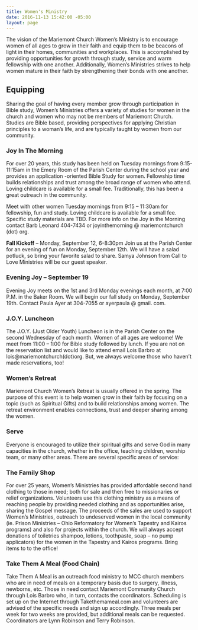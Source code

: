 ```yaml
---
title: Women's Ministry
date: 2016-11-13 15:42:00 -05:00
layout: page
---
```


The vision of the Mariemont Church Women’s Ministry is to encourage women of all ages to grow in their faith and equip them to be beacons of light in their homes, communities and workplaces. This is accomplished by providing opportunities for growth through study, service and warm fellowship with one another. Additionally, Women’s Ministries strives to help women mature in their faith by strengthening their bonds with one another.

## Equipping

Sharing the goal of having every member grow through participation in Bible study, Women’s Ministries offers a variety of studies for women in the church and women who may not be members of Mariemont Church. Studies are Bible based, providing perspectives for applying Christian principles to a woman’s life, and are typically taught by women from our community.

### Joy In The Morning
For over 20 years, this study has been held on Tuesday mornings from 9:15-11:15am in the Emery Room of the Parish Center during the school year and provides an application -oriented Bible Study for women. Fellowship time builds relationships and trust among the broad range of women who attend. Loving childcare is available for a small fee. Traditionally, this has been a great outreach in the community.

Meet with other women Tuesday mornings from 9:15 – 11:30am for fellowship, fun and study.  Loving childcare is available for a small fee. Specific study materials are TBD.
For more info on the Joy in the Morning contact Barb Leonard 404-7434 or joyinthemorning @ mariemontchurch (dot) org.

**Fall Kickoff** – Monday, September 12, 6-8:30pm
Join us at the Parish Center for an evening of fun on Monday, September 12th. We will have a salad potluck, so bring your favorite salad to share. Samya Johnson from Call to Love Ministries will be our guest speaker.

### Evening Joy – September 19

Evening Joy meets on the 1st and 3rd Monday evenings each month, at 7:00 P.M. in the Baker Room. We will begin our fall study on Monday, September 19th. Contact Paula Ayer at 304-7055 or ayerpaula @ gmail. com.

### J.O.Y. Luncheon

The J.O.Y. (Just Older Youth) Luncheon is in the Parish Center on the second Wednesday of each month. Women of all ages are welcome! We meet from 11:00 – 1:00 for Bible study followed by lunch. If you are not on the reservation list and would like to attend email Lois Barbro at lois@mariemontchurch(dot)org.  But, we always welcome those who haven’t made reservations, too!

### Women’s Retreat

Mariemont Church Women’s Retreat is usually offered in the spring. The purpose of this event is to help women grow in their faith by focusing on a topic (such as Spiritual Gifts) and to build relationships among women. The retreat environment enables connections, trust and deeper sharing among the women.

### Serve

Everyone is encouraged to utilize their spiritual gifts and serve God in many capacities in the church, whether in the office, teaching children, worship team, or many other areas. There are several specific areas of service:

### The Family Shop

For over 25 years, Women’s Ministries has provided affordable second hand clothing to those in need; both for sale and then free to missionaries or relief organizations. Volunteers use this clothing ministry as a means of reaching people by providing needed clothing and as opportunities arise, sharing the Gospel message. The proceeds of the sales are used to support Women’s Ministries, outreach to undeserved women in the local community (ie. Prison Ministries – Ohio Reformatory for Women’s Tapestry and Kairos programs) and also for projects within the church. We will always accept donations of toiletries shampoo, lotions, toothpaste, soap – no pump applicators) for the women in the Tapestry and Kairos programs. Bring items to to the office!

### Take Them A Meal (Food Chain)

Take Them A Meal is an outreach food ministry to MCC church members who are in need of meals on a temporary basis due to surgery, illness, newborns, etc. Those in need contact Mariemont Community Church through Lois Barbro who, in turn, contacts the coordinators. Scheduling is set up on the Internet through Takethemameal.com and volunteers are advised of the specific needs and sign up accordingly. Three meals per week for two weeks are provided, but additional meals can be requested. Coordinators are Lynn Robinson and Terry Robinson.